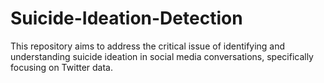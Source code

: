 # Suicide-Ideation-Detection
This repository aims to address the critical issue of identifying and understanding suicide ideation in social media conversations, specifically focusing on Twitter data.
